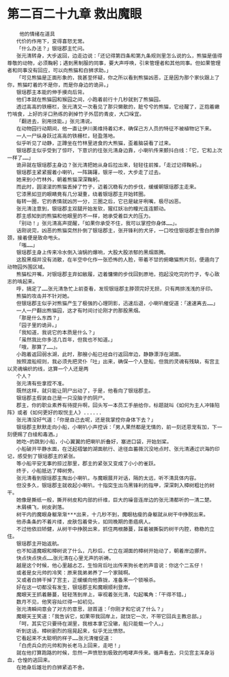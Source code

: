 # 第二百二十九章 救出魔眼
        他的情绪在道具
       代价的作用下，变得喜怒无常。
       「什么办法？」银瑶郡主忙问。
       张元清转身，大步返回，边走边说：「还记得第四条和第九条规则里怎么说的么，熊猫是值得尊敬的动物，必须鞠躬；遇到黑制服的同事，要大声呼唤，引来管理者和其他同事。但如果管理者和同事没有回应，可以向熊猫和白狮求助。」
       「可见熊猫是正面形象的，我甚至怀疑，你之所以看到熊猫凶恶，正是因为那个家伙跟上了你，熊猫盯着的不是你，而是你身边的诡异。」
       银瑶郡主本能的伸手摸向后背。
       他们本就在熊猫园和猴园之间，小跑着前行十几秒就到了熊猫园。
       透过高高的铁栅栏，张元清又一次看见了那只懒散的，脏兮兮的熊猫，它经醒了，正抱着嫩竹啃食，上好的牙口熟练的剥掉竹子外层的青皮，大口哚宜。
       「翻进去，别用技能。」张元清说。
       在动物园行动期间，他一直让伊川美维持着幻术，确保己方人员的特征不被植物记下来。
       一人一尸纵身跃过高高的铁栅栏，轻盈落地。
       似乎听见了动静，正蹲坐在竹林里进食的大熊猫，歪着脑袋看了过来。
       银瑶郡主似乎受到了惊吓，下意识的往张元清身边靠，小喇叭传来颤抖白线：「它，它和上次一样了……」
       诡异就在银瑶郡主身边？张元清把她从身后拉出来，轻轻往前推，「走过记得鞠躬。」
       银瑶郡主紧紧握着小喇叭，一阵踌躇，银牙一咬，大步走了过去。
       她来到小竹林外，朝着熊猫深深鞠躬。
       而此时，圆滚滚的熊猫丢掉了竹子，迈着沉稳有力的步伐，缓缓朝银瑶郡主走来。
       它漆黑如豆的眼睛竟有几分凝重，绕着银瑶郡主开始转圈。
       每转一圈，它的表情就凶厉一分，三圈之后，它已是龇牙咧嘴，极尽凶恶。
       张元清注意到，银瑶郡主双腿开始发软，猩红妖冶的瞳光连连颤动。
       郡主感知到的熊猫和他眼里的不一样，她承受着巨大的压力。
       「别动！」张元清高声提醒，「如果你承受不住，我可以掌控你身体……」。
       话刚说完，凶恶的熊猫突然扑倒了银瑶郡主，张开锋利的犬牙，一口咬住银瑶郡主雪白的脖颈，接着便是致命甩头。
       「嗤……」
       银瑶郡主身上传来冷水倒入油锅的爆响，大股大股浓郁的黑烟蒸腾。
       这股黑烟并没有消散，在半空中化作一张恐怖的人脸，带着不甘的俯瞰猫熊片刻，便遁向了动物园外围区域。
       熊猫松开嘴，对银瑶郡主弃如敝履，迈着慵懒的步伐回到原地，抱起没吃完的竹子，专心致志的啃起来。
       呼，搞定了……张元清急忙上前查看，发现银瑶郡主脖颈完好无损，只有两排浅浅的牙印。
       熊猫的攻击并不针对她。
       但银瑶郡主似乎对熊猫产生了极强的心理阴影，迅速后退，小喇叭催促道：「速速离去……」
       一人一尸翻出熊猫园，这才有时间讨论刚才的那股黑烟。
       「那是什么东西？」
       「园子里的诡异。」
       「我知道，我说它的本质是什么？」
       「虽然我比你多活几百年，但我也不知道。」
       「哦，那算了……」。
       小跑着返回弱水湖，此时，那艘小船已经自行返回岸边，静静漂浮在湖面。
       按照渡船规则，我必须先把灵仆「吐」出来，确保一个人登船，但我的灵魂有残缺，有宫主以灵魂编织的线，这算一个人还是两
       个人？
       张元清有些拿捏不准。
       既然这样，就只能让阴尸出动了，于是，他看向了银瑶郡主。
       银瑶郡主假装自己是一只没脑子的阴尸。
       郡主，你的职业素养有待提升啊，回头写一本员工手册给你，标题就叫《如何为主人冲锋陷阵》或者《如何更好的取悦主人》......
       张元清没好气道：「你是自己去呢，还是我掌控你身体下去？」
       银瑶郡主默默走向小船，小喇叭小声控诉：「男人果然都是无情的，前一刻还恩宠有加，下一刻便赐了白绫和毒酒。」
       她吃~的跳到小船，小心翼翼的把喇叭折叠好，塞进口袋，开始划桨。
       小船破开平静水面，在泛起褶皱的湖面航行、途径血蓄薇沉没地点时、张元清通过识海的印记，感受到了银瑶郡主的紧张。
       等小船平安无事的掠过那里，郡主的紧张又变成了小小的雀跃。
       终于，小船抵达了樟树旁。
       张元清看到银瑶郡主掏出小喇叭，与魔眼展开对话，隔的太远，听不清具体内容。
       但没多久，银瑶郡主就收起小喇叭，十指突生出乌黑锋利的指甲，深深刺入樟树粗壮的树干。
       她像是撕纸一般，撕开树皮和内部的纤维，巨大的噪音连岸边的张元清都听的一清二楚。
       木屑横飞，树皮剥落。
       树干内的魔眼身躯渐渐***出来，十几秒不到，魔眼枯瘦的身躯就从树干中挣脱出来。
       他赤条条的不着片缕，皮肤包着骨头，如同晚期的患癌病人。
       不过他依旧矫健，从树干中挣脱出来，抓住两根藤蔓，踩着被撕裂的树干内腔，稳稳的立住。
       银瑶郡主开始返航。
       也不知道魔眼和樟树说了什么，几秒后，伫立在湖面的樟树开始动了，朝着岸边挪开。
       快点快点快点……张元清在心里无声的祈祷。
       越是这个时候，他心里越忐忑，生怕背后吐出传来狗长老的声音说：你这个二五仔！
       或者是女元帅的冷笑：原来我弟弟养了一个家贼啊。
       又或者白狮干掉了宫主，正缓缓向他靠拢，准备来一个锁喉杀。
       好在这一切都没有发生，银瑶郡主和魔眼顺利登岸。
       魔眼天王抓着藤蔓，轻轻荡到岸上，审视着张元清，勾起嘴角：「干得不错。」
       数月不见，他笑容灿烂得一如初见。
       张元清瞬间意会了对方的意思，颔首道：「你刚才和它说了什么？」
       魔眼天王笑道：「我告诉它，如果带我回岸上，就饶它一次，不带它回兵主教总部。」
       「呵，其实它只要待在湖里，我根本拿它没辙，船只能载一个人。」
       听到这话，樟树剧烈的摇晃起来，似乎无比愤怒。
       它看起来不太聪明的样子……张元清催促道：
       「白虎兵众的元帅和狗长老马上回来，走吧！」
       就在他打算跑路的时候，忽然一声愤怒到极致的咆哮声传来。循声看去，只见宫主浑身浴血，仓惶的逃回来。
       在她身后雄壮的白狮紧追不舍。